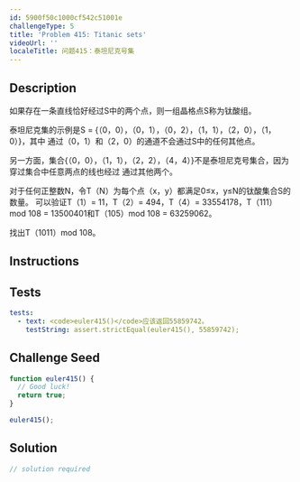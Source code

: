 ```yaml
---
id: 5900f50c1000cf542c51001e
challengeType: 5
title: 'Problem 415: Titanic sets'
videoUrl: ''
localeTitle: 问题415：泰坦尼克号集
---
```


## Description
<section id="description">
如果存在一条直线恰好经过S中的两个点，则一组晶格点S称为钛酸组。

泰坦尼克集的示例是S = {（0，0），（0，1），（0，2），（1，1），（2，0），（1，0）}，其中 通过（0，1）和（2，0）的通道不会通过S中的任何其他点。

另一方面，集合{（0，0），（1，1），（2，2），（4，4）}不是泰坦尼克号集合，因为穿过集合中任意两点的线也经过 通过其他两个。

对于任何正整数N，令T（N）为每个点（x，y）都满足0≤x，y≤N的钛酸集合S的数量。
可以验证T（1）= 11，T（2）= 494，T（4）= 33554178，T（111）mod 108 = 13500401和T（105）mod 108 = 63259062。

找出T（1011）mod 108。
</section>

## Instructions
<section id="instructions">
</section>

## Tests
<section id='tests'>

```yml
tests:
  - text: <code>euler415()</code>应该返回55859742。
    testString: assert.strictEqual(euler415(), 55859742);

```

</section>

## Challenge Seed
<section id='challengeSeed'>

<div id='js-seed'>

```js
function euler415() {
  // Good luck!
  return true;
}

euler415();

```

</div>



</section>

## Solution
<section id='solution'>

```js
// solution required
```
</section>
